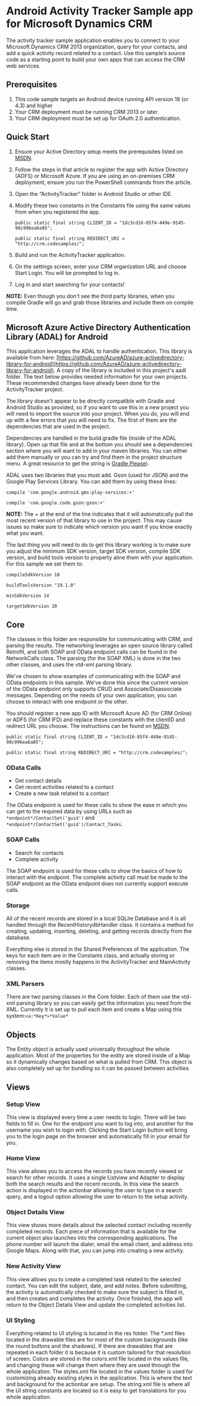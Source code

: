 # Android Activity Tracker Sample app for Microsoft Dynamics CRM #

The activity tracker sample application enables you to connect to your Microsoft Dynamics CRM 2013 organization, query for your contacts, and add a quick activity record related to a contact.  Use this sample’s source code as a starting point to build your own apps that can access the CRM web services. 

## Prerequisites ##
1.  This code sample targets an Android device running API version 18 (or 4.3) and higher
2.  Your CRM deployment must be running CRM 2013 or later.
3.  Your CRM deployment must be set up for OAuth 2.0 authentication.

## Quick Start ##
1. Ensure your Active Directory setup meets the prerequisites listed on [MSDN](http://msdn.microsoft.com/en-us/library/dn531010.aspx).
2. Follow the steps in that article to register the app with Active Directory (ADFS) or Microsoft Azure. If you are using an on-premises CRM deployment, ensure you run the PowerShell commands from the article.
3. Open the “ActivityTracker” folder in Android Studio or other IDE.
4. Modify these two constants in the Constants file using the same values from when you registered the app.

	`public static final string CLIENT_ID = "1dc3cd16-85f4-449e-9145-98c996ea6a85";`

	`public static final string REDIRECT_URI = "http://crm.codesamples/";`

5. Build and run the ActivityTracker application.
6. On the settings screen, enter your CRM organization URL and choose Start Login.  You will be prompted to log in.
7. Log in and start searching for your contacts!

**NOTE:**
Even though you don't see the third party libraries, when you compile Gradle will go and grab those libraries and include them on compile time.

## Microsoft Azure Active Directory Authentication Library (ADAL) for Android ##
This application leverages the ADAL to handle authentication.  This library is available from here:
[https://github.com/AzureAD/azure-activedirectory-library-for-android](https://github.com/AzureAD/azure-activedirectory-library-for-android). A copy of the library is included in this project's aadl folder. The text below provides needed information for your own projects. These recommended changes have already been done for the ActivityTracker project.

The library doesn't appear to be directly compatible with Gradle and Android Studio as provided, so if you want to use this in a new project you will need to import the source into your project. When you do, you will end up with a few errors that you will need to fix. The first of them are the dependencies that are used in the project.

Dependencies are handled in the build.gradle file (inside of the ADAL library). Open up that file and at the bottom you should see a dependencies section where you will want to add in your maven libraries. You can either add them manually or you can try and find them in the project structure menu. A great resource to get the string is [Gradle Please](http://gradleplease.appspot.com/)).

ADAL uses two libraries that you must add. Gson (used for JSON) and the Google Play Services Library. You can add them by using these lines:

`compile 'com.google.android.gms:play-services:+'`

`compile 'com.google.code.gson:gson:+'`

**NOTE:**
The + at the end of the line indicates that it will automatically pull the most recent version of that library to use in the project. This may cause issues so make sure to indicate which version you want if you know exactly what you want.

The last thing you will need to do to get this library working is to make sure you adjust the minimum SDK version, target SDK version, compile SDK version, and build tools version to property aline them with your application. For this sample we set them to:

`compileSdkVersion 18`

`buildToolsVersion "19.1.0"`

`minSdkVersion 14`

`targetSdkVersion 20`

## Core ##
The classes in this folder are responsible for communicating with CRM, and parsing the results. The networking leverages an open source library called Retrofit, and both SOAP and OData endpoint calls can be found in the NetworkCalls class. The parsing (for the SOAP XML) is done in the two other classes, and uses the vtd-xml parsing library.

We've chosen to show examples of communicating with the SOAP and OData endpoints in this sample.  We've done this since the current version of the OData endpoint only supports CRUD and Associate/Disassociate messages. Depending on the needs of your own application, you can choose to interact with one endpoint or the other.

You should register a new app ID with Microsoft Azure AD (for CRM Online) or ADFS (for CRM IFD) and replace these constants with the clientID and redirect URL you choose.  The instructions can be found on [MSDN](http://msdn.microsoft.com/en-us/library/dn531010.aspx).


`public static final string CLIENT_ID = "1dc3cd16-85f4-449e-9145-98c996ea6a85";`

`public static final string REDIRECT_URI = "http://crm.codesamples/";`


### OData Calls ###
- Get contact details
- Get recent activities related to a contact
- Create a new task related to a contact

The OData endpoint is used for these calls to show the ease in which you can get to the required data by using URLs such as `*endpoint*/ContactSet('guid')` and `*endpoint*/ContactSet('guid')/Contact_Tasks`.

### SOAP Calls ###
- Search for contacts
- Complete activity

The SOAP endpoint is used for these calls to show the basics of how to interact with the endpoint.  The complete activity call must be made to the SOAP endpoint as the OData endpoint does not currently support execute calls.

### Storage ###
All of the recent records are stored in a local SQLite Database and it is all handled through the RecentHistorydbHandler class. It contains a method for creating, updating, inserting, deleting, and getting records directly from the database.

Everything else is stored in the Shared Preferences of the application. The keys for each item are in the Constants class, and actually storing or removing the items mostly happens in the ActivityTracker and MainActivity classes.

### XML Parsers ###
There are two parsing classes in the Core folder. Each of them use the vtd-xml parsing library so you can easily get the information you need from the XML. Currently it is set up to pull each item and create a Map using this system:`<a:*Key*>*Value*`

## Objects ##
The Entity object is actually used universally throughout the whole application. Most of the properties for the entity are stored inside of a Map so it dynamically changes based on what is pulled from CRM. This object is also completely set up for bundling so it can be passed between activities.

## Views ##

### Setup View ###
This view is displayed every time a user needs to login. There will be two fields to fill in. One for the endpoint you want to log into, and another for the username you wish to login with. Clicking the Start Login button will bring you to the login page on the browser and automatically fill in your email for you.

### Home View ###
This view allows you to access the records you have recently viewed or search for other records. It uses a single Listview and Adapter to display both the search results and the recent records. In this view the search action is displayed in the actionbar allowing the user to type in a search query, and a logout option allowing the user to return to the setup activity.

### Object Details View ###
This view shows more details about the selected contact including recently completed records. Each piece of information that is available for the current object also launches into the corresponding applications. The phone number will launch the dialer, email the email client, and address into Google Maps. Along with that, you can jump into creating a new activity.

### New Activity View ###
This view allows you to create a completed task related to the selected contact. You can edit the subject, date, and add notes.  Before submitting, the activity is automatically checked to make sure the subject is filled in, and then creates and completes the activity. Once finished, the app will return to the Object Details View and update the completed activities list.

### UI Styling ###
Everything related to UI styling is located in the res folder. The *.xml files located in the drawable files are for most of the custom backgrounds (like the round buttons and the shadows). If there are drawables that are repeated in each folder it is because it is custom tailored for that resolution of screen. Colors are stored in the colors.xml file located in the values file, and changing these will change them where they are used through the whole application. The styles.xml file located in the values folder is used for customizing already existing styles in the application. This is where the text and background for the actionbar are setup. The string.xml file is where all the UI string constants are located so it is easy to get translations for you whole application.

